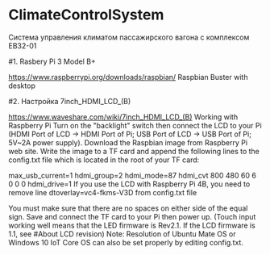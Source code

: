 # ClimateСontrolSystem

Система управления климатом пассажирского вагона с комплексом EB32-01


#1. Rasbery Pi 3 Model B+

https://www.raspberrypi.org/downloads/raspbian/
Raspbian Buster with desktop

#2. Настройка 7inch_HDMI_LCD_(B)

https://www.waveshare.com/wiki/7inch_HDMI_LCD_(B)
Working with Raspberry Pi
Turn on the "backlight" switch then connect the LCD to your Pi 
(HDMI Port of LCD -> HDMI Port of Pi; USB Port of LCD -> USB Port of Pi; 5V~2A power supply). 
Download the Raspbian image from Raspberry Pi web site. 
Write the image to a TF card and append the following lines to the config.txt file which is located in the root of your TF card:

max_usb_current=1
hdmi_group=2
hdmi_mode=87
hdmi_cvt 800 480 60 6 0 0 0
hdmi_drive=1
If you use the LCD with Raspberry Pi 4B, you need to remove line dtoverlay=vc4-fkms-V3D from config.txt file

You must make sure that there are no spaces on either side of the equal sign.
Save and connect the TF card to your Pi then power up.
(Touch input working well means that the LED firmware is Rev2.1. If the LCD firmware is 1.1, see #About LCD revision)
Note: Resolution of Ubuntu Mate OS or Windows 10 IoT Core OS can also be set properly by editing config.txt.



